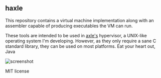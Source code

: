 haxle
-------------

This repository contains a virtual machine implementation along with an assembler capable of producing executables the VM can run.

These tools are intended to be used in [axle's](www.github.com/codyd51/axle.git) hypervisor, a UNIX-like operating system I'm developing. However, as they only require a sane C standard library, they can be used on most platforms. Eat your heart out, Java

![screenshot](http://i.imgur.com/vaKDsWq.png "Screenshot")

MIT license
